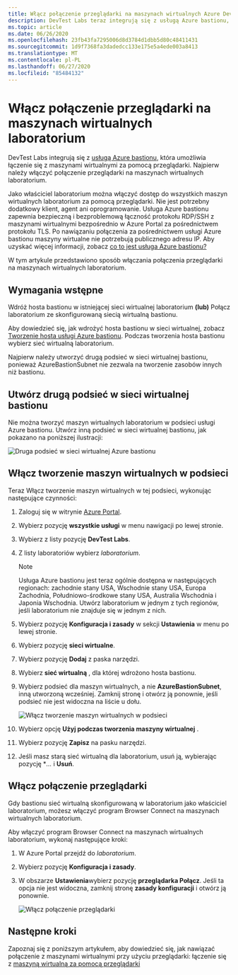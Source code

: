 ```yaml
---
title: Włącz połączenie przeglądarki na maszynach wirtualnych Azure DevTest Labs | Microsoft Docs
description: DevTest Labs teraz integrują się z usługą Azure bastionu, jako właściciel laboratorium można włączyć dostęp do wszystkich maszyn wirtualnych laboratorium za pomocą przeglądarki.
ms.topic: article
ms.date: 06/26/2020
ms.openlocfilehash: 23fb43fa7295006d8d3784d1dbb5d80c48411431
ms.sourcegitcommit: 1d9f7368fa3dadedcc133e175e5a4ede003a8413
ms.translationtype: MT
ms.contentlocale: pl-PL
ms.lasthandoff: 06/27/2020
ms.locfileid: "85484132"
---
```

# <a name="enable-browser-connection-on-lab-virtual-machines"></a>Włącz połączenie przeglądarki na maszynach wirtualnych laboratorium 
DevTest Labs integrują się z [usługą Azure bastionu](https://docs.microsoft.com/azure/bastion/), która umożliwia łączenie się z maszynami wirtualnymi za pomocą przeglądarki. Najpierw należy włączyć połączenie przeglądarki na maszynach wirtualnych laboratorium.

Jako właściciel laboratorium można włączyć dostęp do wszystkich maszyn wirtualnych laboratorium za pomocą przeglądarki. Nie jest potrzebny dodatkowy klient, agent ani oprogramowanie. Usługa Azure bastionu zapewnia bezpieczną i bezproblemową łączność protokołu RDP/SSH z maszynami wirtualnymi bezpośrednio w Azure Portal za pośrednictwem protokołu TLS. Po nawiązaniu połączenia za pośrednictwem usługi Azure bastionu maszyny wirtualne nie potrzebują publicznego adresu IP. Aby uzyskać więcej informacji, zobacz [co to jest usługa Azure bastionu?](../bastion/bastion-overview.md)


W tym artykule przedstawiono sposób włączania połączenia przeglądarki na maszynach wirtualnych laboratorium.

## <a name="prerequisites"></a>Wymagania wstępne 
Wdróż hosta bastionu w istniejącej sieci wirtualnej laboratorium **(lub)** Połącz laboratorium ze skonfigurowaną siecią wirtualną bastionu. 

Aby dowiedzieć się, jak wdrożyć hosta bastionu w sieci wirtualnej, zobacz [Tworzenie hosta usługi Azure bastionu](../bastion/bastion-create-host-portal.md). Podczas tworzenia hosta bastionu wybierz sieć wirtualną laboratorium. 

Najpierw należy utworzyć drugą podsieć w sieci wirtualnej bastionu, ponieważ AzureBastionSubnet nie zezwala na tworzenie zasobów innych niż bastionu. 

## <a name="create-a-second-sub-net-in-the-bastion-virtual-network"></a>Utwórz drugą podsieć w sieci wirtualnej bastionu
Nie można tworzyć maszyn wirtualnych laboratorium w podsieci usługi Azure bastionu. Utwórz inną podsieć w sieci wirtualnej bastionu, jak pokazano na poniższej ilustracji:

![Druga podsieć w sieci wirtualnej Azure bastionu](./media/connect-virtual-machine-through-browser/second-subnet.png)

## <a name="enable-vm-creation-in-the-subnet"></a>Włącz tworzenie maszyn wirtualnych w podsieci
Teraz Włącz tworzenie maszyn wirtualnych w tej podsieci, wykonując następujące czynności: 

1. Zaloguj się w witrynie [Azure Portal](https://portal.azure.com).
1. Wybierz pozycję **wszystkie usługi** w menu nawigacji po lewej stronie. 
1. Wybierz z listy pozycję **DevTest Labs**. 
1. Z listy laboratoriów wybierz *laboratorium*. 

    > [!NOTE]
    > Usługa Azure bastionu jest teraz ogólnie dostępna w następujących regionach: zachodnie stany USA, Wschodnie stany USA, Europa Zachodnia, Południowo-środkowe stany USA, Australia Wschodnia i Japonia Wschodnia. Utwórz laboratorium w jednym z tych regionów, jeśli laboratorium nie znajduje się w jednym z nich. 
    
1. Wybierz pozycję **Konfiguracja i zasady** w sekcji **Ustawienia** w menu po lewej stronie. 
1. Wybierz pozycję **sieci wirtualne**.
1. Wybierz pozycję **Dodaj** z paska narzędzi. 
1. Wybierz **sieć wirtualną** , dla której wdrożono hosta bastionu. 
1. Wybierz podsieć dla maszyn wirtualnych, a nie **AzureBastionSubnet**, inną utworzoną wcześniej. Zamknij stronę i otwórz ją ponownie, jeśli podsieć nie jest widoczna na liście u dołu. 

    ![Włącz tworzenie maszyn wirtualnych w podsieci](./media/connect-virtual-machine-through-browser/enable-vm-creation-subnet.png)
1. Wybierz opcję **Użyj podczas tworzenia maszyny wirtualnej** . 
1. Wybierz pozycję **Zapisz** na pasku narzędzi. 
1. Jeśli masz starą sieć wirtualną dla laboratorium, usuń ją, wybierając pozycję **...*  i **Usuń**. 

## <a name="enable-browser-connection"></a>Włącz połączenie przeglądarki 

Gdy bastionu sieć wirtualną skonfigurowaną w laboratorium jako właściciel laboratorium, możesz włączyć program Browser Connect na maszynach wirtualnych laboratorium.

Aby włączyć program Browser Connect na maszynach wirtualnych laboratorium, wykonaj następujące kroki:

1. W Azure Portal przejdź do *laboratorium*.
1. Wybierz pozycję **Konfiguracja i zasady**.
1. W obszarze **Ustawienia**wybierz pozycję **przeglądarka Połącz**. Jeśli ta opcja nie jest widoczna, zamknij stronę **zasady konfiguracji** i otwórz ją ponownie. 

    ![Włącz połączenie przeglądarki](./media/enable-browser-connection-lab-virtual-machines/browser-connect.png)

## <a name="next-steps"></a>Następne kroki
Zapoznaj się z poniższym artykułem, aby dowiedzieć się, jak nawiązać połączenie z maszynami wirtualnymi przy użyciu przeglądarki: łączenie się z [maszyną wirtualną za pomocą przeglądarki](connect-virtual-machine-through-browser.md)
